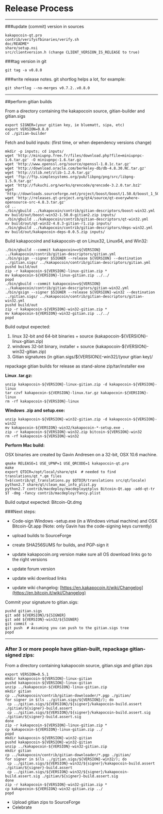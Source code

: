 Release Process
====================

* * *

###update (commit) version in sources


	kakapocoin-qt.pro
	contrib/verifysfbinaries/verify.sh
	doc/README*
	share/setup.nsi
	src/clientversion.h (change CLIENT_VERSION_IS_RELEASE to true)

###tag version in git

	git tag -a v0.8.0

###write release notes. git shortlog helps a lot, for example:

	git shortlog --no-merges v0.7.2..v0.8.0

* * *

##perform gitian builds

 From a directory containing the kakapocoin source, gitian-builder and gitian.sigs
  
	export SIGNER=(your gitian key, ie bluematt, sipa, etc)
	export VERSION=0.8.0
	cd ./gitian-builder

 Fetch and build inputs: (first time, or when dependency versions change)

	mkdir -p inputs; cd inputs/
	wget 'http://miniupnp.free.fr/files/download.php?file=miniupnpc-1.6.tar.gz' -O miniupnpc-1.6.tar.gz
	wget 'http://www.openssl.org/source/openssl-1.0.1c.tar.gz'
	wget 'http://download.oracle.com/berkeley-db/db-4.8.30.NC.tar.gz'
	wget 'http://zlib.net/zlib-1.2.6.tar.gz'
	wget 'ftp://ftp.simplesystems.org/pub/libpng/png/src/libpng-1.5.9.tar.gz'
	wget 'http://fukuchi.org/works/qrencode/qrencode-3.2.0.tar.bz2'
	wget 'http://downloads.sourceforge.net/project/boost/boost/1.50.0/boost_1_50_0.tar.bz2'
	wget 'http://releases.qt-project.org/qt4/source/qt-everywhere-opensource-src-4.8.3.tar.gz'
	cd ..
	./bin/gbuild ../kakapocoin/contrib/gitian-descriptors/boost-win32.yml
	mv build/out/boost-win32-1.50.0-gitian2.zip inputs/
	./bin/gbuild ../kakapocoin/contrib/gitian-descriptors/qt-win32.yml
	mv build/out/qt-win32-4.8.3-gitian-r1.zip inputs/
	./bin/gbuild ../kakapocoin/contrib/gitian-descriptors/deps-win32.yml
	mv build/out/kakapocoin-deps-0.0.5.zip inputs/

 Build kakapocoind and kakapocoin-qt on Linux32, Linux64, and Win32:
  
	./bin/gbuild --commit kakapocoin=v${VERSION} ../kakapocoin/contrib/gitian-descriptors/gitian.yml
	./bin/gsign --signer $SIGNER --release ${VERSION} --destination ../gitian.sigs/ ../kakapocoin/contrib/gitian-descriptors/gitian.yml
	pushd build/out
	zip -r kakapocoin-${VERSION}-linux-gitian.zip *
	mv kakapocoin-${VERSION}-linux-gitian.zip ../../
	popd
	./bin/gbuild --commit kakapocoin=v${VERSION} ../kakapocoin/contrib/gitian-descriptors/gitian-win32.yml
	./bin/gsign --signer $SIGNER --release ${VERSION}-win32 --destination ../gitian.sigs/ ../kakapocoin/contrib/gitian-descriptors/gitian-win32.yml
	pushd build/out
	zip -r kakapocoin-${VERSION}-win32-gitian.zip *
	mv kakapocoin-${VERSION}-win32-gitian.zip ../../
	popd

  Build output expected:

  1. linux 32-bit and 64-bit binaries + source (kakapocoin-${VERSION}-linux-gitian.zip)
  2. windows 32-bit binary, installer + source (kakapocoin-${VERSION}-win32-gitian.zip)
  3. Gitian signatures (in gitian.sigs/${VERSION}[-win32]/(your gitian key)/

repackage gitian builds for release as stand-alone zip/tar/installer exe

**Linux .tar.gz:**

	unzip kakapocoin-${VERSION}-linux-gitian.zip -d kakapocoin-${VERSION}-linux
	tar czvf kakapocoin-${VERSION}-linux.tar.gz kakapocoin-${VERSION}-linux
	rm -rf kakapocoin-${VERSION}-linux

**Windows .zip and setup.exe:**

	unzip kakapocoin-${VERSION}-win32-gitian.zip -d kakapocoin-${VERSION}-win32
	mv kakapocoin-${VERSION}-win32/kakapocoin-*-setup.exe .
	zip -r kakapocoin-${VERSION}-win32.zip bitcoin-${VERSION}-win32
	rm -rf kakapocoin-${VERSION}-win32

**Perform Mac build:**

  OSX binaries are created by Gavin Andresen on a 32-bit, OSX 10.6 machine.

	qmake RELEASE=1 USE_UPNP=1 USE_QRCODE=1 kakapocoin-qt.pro
	make
	export QTDIR=/opt/local/share/qt4  # needed to find translations/qt_*.qm files
	T=$(contrib/qt_translations.py $QTDIR/translations src/qt/locale)
	python2.7 share/qt/clean_mac_info_plist.py
	python2.7 contrib/macdeploy/macdeployqtplus Bitcoin-Qt.app -add-qt-tr $T -dmg -fancy contrib/macdeploy/fancy.plist

 Build output expected: Bitcoin-Qt.dmg

###Next steps:

* Code-sign Windows -setup.exe (in a Windows virtual machine) and
  OSX Bitcoin-Qt.app (Note: only Gavin has the code-signing keys currently)

* upload builds to SourceForge

* create SHA256SUMS for builds, and PGP-sign it

* update kakapocoin.org version
  make sure all OS download links go to the right versions

* update forum version

* update wiki download links

* update wiki changelog: [https://en.kakapocoin.it/wiki/Changelog](https://en.bitcoin.it/wiki/Changelog)

Commit your signature to gitian.sigs:

	pushd gitian.sigs
	git add ${VERSION}/${SIGNER}
	git add ${VERSION}-win32/${SIGNER}
	git commit -a
	git push  # Assuming you can push to the gitian.sigs tree
	popd

-------------------------------------------------------------------------

### After 3 or more people have gitian-built, repackage gitian-signed zips:

From a directory containing kakapocoin source, gitian.sigs and gitian zips

	export VERSION=0.5.1
	mkdir kakapocoin-${VERSION}-linux-gitian
	pushd kakapocoin-${VERSION}-linux-gitian
	unzip ../kakapocoin-${VERSION}-linux-gitian.zip
	mkdir gitian
	cp ../kakapocoin/contrib/gitian-downloader/*.pgp ./gitian/
	for signer in $(ls ../gitian.sigs/${VERSION}/); do
	 cp ../gitian.sigs/${VERSION}/${signer}/kakapocoin-build.assert ./gitian/${signer}-build.assert
	 cp ../gitian.sigs/${VERSION}/${signer}/kakapocoin-build.assert.sig ./gitian/${signer}-build.assert.sig
	done
	zip -r kakapocoin-${VERSION}-linux-gitian.zip *
	cp kakapocoin-${VERSION}-linux-gitian.zip ../
	popd
	mkdir kakapocoin-${VERSION}-win32-gitian
	pushd kakapocoin-${VERSION}-win32-gitian
	unzip ../kakapocoin-${VERSION}-win32-gitian.zip
	mkdir gitian
	cp ../kakapocoin/contrib/gitian-downloader/*.pgp ./gitian/
	for signer in $(ls ../gitian.sigs/${VERSION}-win32/); do
	 cp ../gitian.sigs/${VERSION}-win32/${signer}/kakapocoin-build.assert ./gitian/${signer}-build.assert
	 cp ../gitian.sigs/${VERSION}-win32/${signer}/kakapocoin-build.assert.sig ./gitian/${signer}-build.assert.sig
	done
	zip -r kakapocoin-${VERSION}-win32-gitian.zip *
	cp kakapocoin-${VERSION}-win32-gitian.zip ../
	popd

- Upload gitian zips to SourceForge
- Celebrate 

